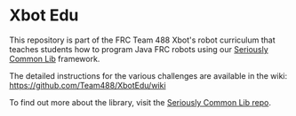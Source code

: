 # Xbot Edu

This repository is part of the FRC Team 488 Xbot's robot curriculum that teaches students how to program Java FRC robots using our [Seriously Common Lib](https://github.com/Team488/SeriouslyCommonLib) framework.

The detailed instructions for the various challenges are available in the wiki: https://github.com/Team488/XbotEdu/wiki

To find out more about the library, visit the [Seriously Common Lib repo](https://github.com/Team488/SeriouslyCommonLib).


